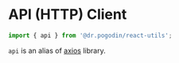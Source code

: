 # API (HTTP) Client

```jsx
import { api } from '@dr.pogodin/react-utils';
```

`api` is an alias of [axios](https://www.npmjs.com/package/axios) library.
